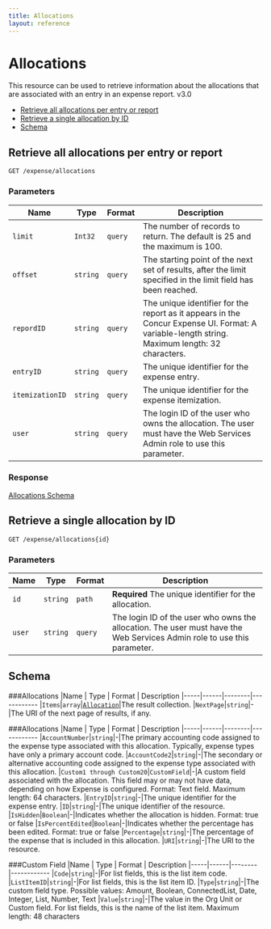 ```yaml
---
title: Allocations
layout: reference
---
```


# Allocations

This resource can be used to retrieve information about the allocations that are associated with an entry in an expense report. v3.0


* [Retrieve all allocations per entry or report](#get)
* [Retrieve a single allocation by ID](#getID)
* [Schema](#schema)

## <a name="get"></a>Retrieve all allocations per entry or report
    GET /expense/allocations
        
### Parameters
|Name | Type | Format | Description
|-----|------|--------|------------
|`limit`|`Int32`|`query`|The number of records to return. The default is 25 and the maximum is 100.
|`offset`|`string`|`query`|The starting point of the next set of results, after the limit specified in the limit field has been reached.
|`repordID`|`string`|`query`|The unique identifier for the report as it appears in the Concur Expense UI. Format: A variable-length string. Maximum length: 32 characters.
|`entryID`|`string`|`query`|The unique identifier for the expense entry.
|`itemizationID`|`string`|`query`|The unique identifier for the expense itemization.
|`user`|`string`|`query`|The login ID of the user who owns the allocation. The user must have the Web Services Admin role to use this parameter.


### Response
[Allocations Schema](#schema)
## <a name="getID"></a>Retrieve a single allocation by ID
    GET /expense/allocations{id}


### Parameters
|Name | Type | Format | Description
|-----|------|--------|------------
|`id`|`string`|`path`|**Required** The unique identifier for the allocation.
|`user`|`string`|`query`|The login ID of the user who owns the allocation. The user must have the Web Services Admin role to use this parameter.



## <a name="schema"></a>Schema
###<a name="vendors"></a>Allocations
|Name | Type | Format | Description
|-----|------|--------|------------
|`Items`|`array`|[`Allocation`](#allocations)|The result collection.
|`NextPage`|`string`|-|The URI of the next page of results, if any.

###<a name="allocations"></a>Allocations
|Name | Type | Format | Description
|-----|------|--------|------------
|`AccountNumber`|`string`|-|The primary accounting code assigned to the expense type associated with this allocation. Typically, expense types have only a primary account code.
|`AccountCode2`|`string`|-|The secondary or alternative accounting code assigned to the expense type associated with this allocation.
|`Custom1 through Custom20`|`CustomField`|-|A custom field associated with the allocation. This field may or may not have data, depending on how Expense is configured. Format: Text field. Maximum length: 64 characters.
|`EntryID`|`string`|-|The unique identifier for the expense entry.
|`ID`|`string`|-|The unique identifier of the resource.
|`IsHidden`|`Boolean`|-|Indicates whether the allocation is hidden. Format: true or false
|`IsPercentEdited`|`Boolean`|-|Indicates whether the percentage has been edited. Format: true or false
|`Percentage`|`string`|-|The percentage of the expense that is included in this allocation.
|`URI`|`string`|-|The URI to the resource.



###<a name="status"></a>Custom Field
|Name | Type | Format | Description
|-----|------|--------|------------
|`Code`|`string`|-|For list fields, this is the list item code.
|`ListItemID`|`string`|-|For list fields, this is the list item ID.
|`Type`|`string`|-|The custom field type. Possible values: Amount, Boolean, ConnectedList, Date, Integer, List, Number, Text
|`Value`|`string`|-|The value in the Org Unit or Custom field. For list fields, this is the name of the list item. Maximum length: 48 characters





